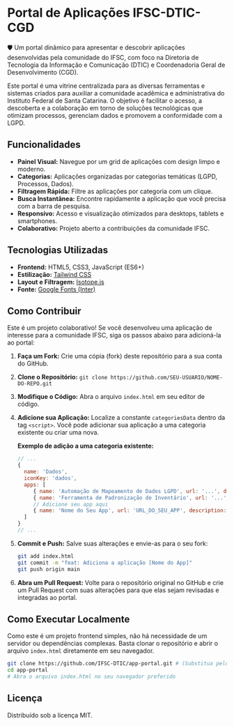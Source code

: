 # Portal de Aplicações IFSC-DTIC-CGD

🛡️ Um portal dinâmico para apresentar e descobrir aplicações desenvolvidas pela comunidade do IFSC, com foco na Diretoria de Tecnologia da Informação e Comunicação (DTIC) e Coordenadoria Geral de Desenvolvimento (CGD).

Este portal é uma vitrine centralizada para as diversas ferramentas e sistemas criados para auxiliar a comunidade acadêmica e administrativa do Instituto Federal de Santa Catarina. O objetivo é facilitar o acesso, a descoberta e a colaboração em torno de soluções tecnológicas que otimizam processos, gerenciam dados e promovem a conformidade com a LGPD.

## Funcionalidades

- **Painel Visual:** Navegue por um grid de aplicações com design limpo e moderno.
- **Categorias:** Aplicações organizadas por categorias temáticas (LGPD, Processos, Dados).
- **Filtragem Rápida:** Filtre as aplicações por categoria com um clique.
- **Busca Instantânea:** Encontre rapidamente a aplicação que você precisa com a barra de pesquisa.
- **Responsivo:** Acesso e visualização otimizados para desktops, tablets e smartphones.
- **Colaborativo:** Projeto aberto a contribuições da comunidade IFSC.

## Tecnologias Utilizadas

- **Frontend:** HTML5, CSS3, JavaScript (ES6+)
- **Estilização:** [Tailwind CSS](https://tailwindcss.com/)
- **Layout e Filtragem:** [Isotope.js](https://isotope.metafizzy.co/)
- **Fonte:** [Google Fonts (Inter)](https://fonts.google.com/specimen/Inter)

## Como Contribuir

Este é um projeto colaborativo! Se você desenvolveu uma aplicação de interesse para a comunidade IFSC, siga os passos abaixo para adicioná-la ao portal:

1.  **Faça um Fork:** Crie uma cópia (fork) deste repositório para a sua conta do GitHub.
2.  **Clone o Repositório:** `git clone https://github.com/SEU-USUARIO/NOME-DO-REPO.git`
3.  **Modifique o Código:** Abra o arquivo `index.html` em seu editor de código.
4.  **Adicione sua Aplicação:** Localize a constante `categoriesData` dentro da tag `<script>`. Você pode adicionar sua aplicação a uma categoria existente ou criar uma nova.

    **Exemplo de adição a uma categoria existente:**

    ```javascript
    // ...
    {
      name: 'Dados',
      iconKey: 'dados',
      apps: [
         { name: 'Automação de Mapeamento de Dados LGPD', url: '...', description: '...' },
         { name: 'Ferramenta de Padronização de Inventário', url: '...', description: '...'},
         // Adicione seu app aqui
         { name: 'Nome do Seu App', url: 'URL_DO_SEU_APP', description: 'Uma breve descrição do seu app.' }
      ]
    }
    // ...
    ```

5.  **Commit e Push:** Salve suas alterações e envie-as para o seu fork:
    ```bash
    git add index.html
    git commit -m "feat: Adiciona a aplicação [Nome do App]"
    git push origin main
    ```
6.  **Abra um Pull Request:** Volte para o repositório original no GitHub e crie um Pull Request com suas alterações para que elas sejam revisadas e integradas ao portal.

## Como Executar Localmente

Como este é um projeto frontend simples, não há necessidade de um servidor ou dependências complexas. Basta clonar o repositório e abrir o arquivo `index.html` diretamente em seu navegador.

```bash
git clone https://github.com/IFSC-DTIC/app-portal.git # (Substitua pelo nome correto do repositório)
cd app-portal
# Abra o arquivo index.html no seu navegador preferido
```

## Licença

Distribuído sob a licença MIT.
